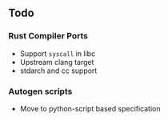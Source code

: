 ## Todo

### Rust Compiler Ports
* Support `syscall` in libc
* Upstream clang target
* stdarch and cc support

### Autogen scripts
* Move to python-script based specification

